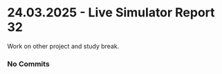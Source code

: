 <h1>24.03.2025 - Live Simulator Report 32</h1>

<p>
    Work on other project and study break.
</p>

<h3>No Commits</h3>